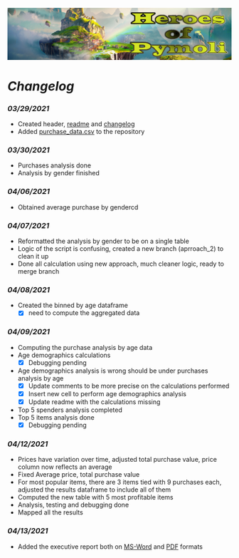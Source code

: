 ![Heroes Of Pymoli](Resources/header.png)

# ***Changelog***

### *03/29/2021*
- Created header, [readme](/readme.md) and [changelog](changelog.md)
- Added [purchase_data.csv](/Resources/purchase_data.csv) to the repository

### *03/30/2021*
- Purchases analysis done
- Analysis by gender finished

### *04/06/2021*
- Obtained average purchase by gendercd

### *04/07/2021*
- Reformatted the analysis by gender to be on a single table
- Logic of the script is confusing, created a new branch (aprroach_2) to clean it up
- Done all calculation using new approach, much cleaner logic, ready to merge branch

### *04/08/2021*
- Created the binned by age dataframe
    - [X] need to compute the aggregated data

### *04/09/2021*
- Computing the purchase analysis by age data
- Age demographics calculations
    - [X] Debugging pending
- Age demographics analysis is wrong should be under purchases analysis by age
    - [X] Update comments to be more precise on the calculations performed
    - [X] Insert new cell to perform age demographics analysis
    - [X] Update readme with the calculations missing
- Top 5 spenders analysis completed
- Top 5 items analysis done
    - [X] Debugging pending

### *04/12/2021*
- Prices have variation over time, adjusted total purchase value, price column now reflects an average
- Fixed Average price, total purchase value
- For most popular items, there are 3 items tied with 9 purchases each, adjusted the results dataframe to include all of them
- Computed the new table with 5 most profitable items
- Analysis, testing and debugging done
- Mapped all the results

### *04/13/2021*
- Added the executive report both on [MS-Word](../Executive_Report.docx) and [PDF](../Executive_Report.pdf) formats